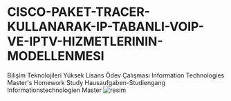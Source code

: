 
# CISCO-PAKET-TRACER-KULLANARAK-IP-TABANLI-VOIP-VE-IPTV-HIZMETLERININ-MODELLENMESI
Bilişim Teknolojileri Yüksek Lisans Ödev Çalışması
Information Technologies Master's Homework Study
Hausaufgaben-Studiengang Informationstechnologien Master
![resim](https://user-images.githubusercontent.com/75003852/124374320-e9c8dd80-dca2-11eb-8e36-1f02e2797b06.jpg)
